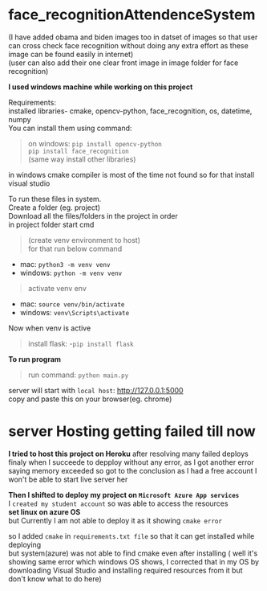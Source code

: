 # face_recognitionAttendenceSystem

(I have added obama and biden images too in datset of images so that user can cross check face recognition without doing any extra effort as these image can be found easily in internet)\
(user can also add their one clear front image in image folder for face recognition)</br> 

**I used windows machine while working on this project**

Requirements:</br>
  installed libraries- cmake, opencv-python, face_recognition, os, datetime, numpy</br>
  You can install them using command:</br>
 > on windows: `pip install opencv-python`</br>
                `pip install face_recognition`</br>
             (same way install other libraries)</br>
             
  in windows cmake compiler is most of the time not found so for that install visual studio </br>          
     
To run these files in system. </br>
Create a folder (eg. project) </br>
Download all the files/folders in the project in order </br>
in project folder start cmd  </br>
>(create venv environment to host) </br>
for that run below command </br>
 - mac: `python3 -m venv venv`
 - windows: `python -m venv venv`
  
>activate venv env
 - mac: `source venv/bin/activate`
 - windows: `venv\Scripts\activate`
   
   
Now when venv is active 
>install flask:
    -`pip install flask`
    
    
   **To run program** 
  >run command: `python main.py`
    
server will start
    with `local host`: http://127.0.0.1:5000 </br>
    copy and paste this on your browser(eg. chrome)
    
    
    
# server Hosting getting failed till now 
    
**I tried to host this project on Heroku**
    after resolving many failed deploys  </br>
    finaly when I succeede to depploy without any error, as I got another error saying memory exceeded so got to the conclusion as I had a free account I won't be able to start live server her </br>
    
**Then I shifted to deploy my project on `Microsoft Azure App services`** </br>
    I `created my student account` so was able to access the resources </br>
    **set linux on azure OS**  </br>
    but Currently I am not able to deploy it as it showing `cmake error` </br>
    
   so I added `cmake` in `requirements.txt file` so that it can get installed while deploying  </br>
 but system(azure) was not able to find cmake even after installing ( well it's showing same error which windows OS shows, I corrected that in my OS by downloading Visual Studio and installing required resources from it but don't know what to do here)   </br>
    
    
    
